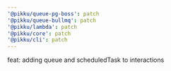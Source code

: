 ```yaml
---
'@pikku/queue-pg-boss': patch
'@pikku/queue-bullmq': patch
'@pikku/lambda': patch
'@pikku/core': patch
'@pikku/cli': patch
---
```


feat: adding queue and scheduledTask to interactions
